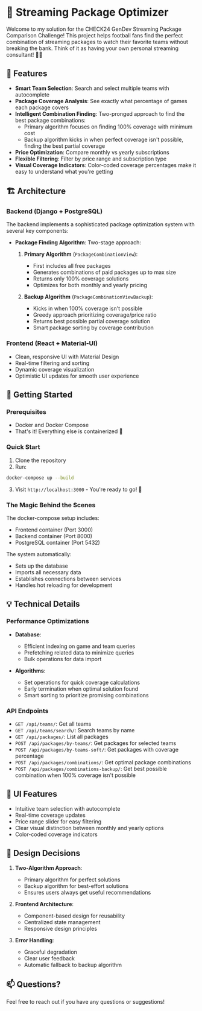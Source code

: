 # 🎯 Streaming Package Optimizer

Welcome to my solution for the CHECK24 GenDev Streaming Package Comparison Challenge! This project helps football fans find the perfect combination of streaming packages to watch their favorite teams without breaking the bank. Think of it as having your own personal streaming consultant! 🧙‍♂️

## 🌟 Features

- **Smart Team Selection**: Search and select multiple teams with autocomplete
- **Package Coverage Analysis**: See exactly what percentage of games each package covers
- **Intelligent Combination Finding**: Two-pronged approach to find the best package combinations:
  - Primary algorithm focuses on finding 100% coverage with minimum cost
  - Backup algorithm kicks in when perfect coverage isn't possible, finding the best partial coverage
- **Price Optimization**: Compare monthly vs yearly subscriptions
- **Flexible Filtering**: Filter by price range and subscription type
- **Visual Coverage Indicators**: Color-coded coverage percentages make it easy to understand what you're getting

## 🏗️ Architecture

### Backend (Django + PostgreSQL)

The backend implements a sophisticated package optimization system with several key components:

- **Package Finding Algorithm**: Two-stage approach:

  1. **Primary Algorithm** (`PackageCombinationView`):

     - First includes all free packages
     - Generates combinations of paid packages up to max size
     - Returns only 100% coverage solutions
     - Optimizes for both monthly and yearly pricing

  2. **Backup Algorithm** (`PackageCombinationViewBackup`):
     - Kicks in when 100% coverage isn't possible
     - Greedy approach prioritizing coverage/price ratio
     - Returns best possible partial coverage solution
     - Smart package sorting by coverage contribution

### Frontend (React + Material-UI)

- Clean, responsive UI with Material Design
- Real-time filtering and sorting
- Dynamic coverage visualization
- Optimistic UI updates for smooth user experience

## 🚀 Getting Started

### Prerequisites

- Docker and Docker Compose
- That's it! Everything else is containerized 🐳

### Quick Start

1. Clone the repository
2. Run:

```bash
docker-compose up --build
```

3. Visit `http://localhost:3000` - You're ready to go! 🎉

### The Magic Behind the Scenes

The docker-compose setup includes:

- Frontend container (Port 3000)
- Backend container (Port 8000)
- PostgreSQL container (Port 5432)

The system automatically:

- Sets up the database
- Imports all necessary data
- Establishes connections between services
- Handles hot reloading for development

## 💡 Technical Details

### Performance Optimizations

- **Database**:

  - Efficient indexing on game and team queries
  - Prefetching related data to minimize queries
  - Bulk operations for data import

- **Algorithms**:
  - Set operations for quick coverage calculations
  - Early termination when optimal solution found
  - Smart sorting to prioritize promising combinations

### API Endpoints

- `GET /api/teams/`: Get all teams
- `GET /api/teams/search/`: Search teams by name
- `GET /api/packages/`: List all packages
- `POST /api/packages/by-teams/`: Get packages for selected teams
- `POST /api/packages/by-teams-soft/`: Get packages with coverage percentage
- `POST /api/packages/combinations/`: Get optimal package combinations
- `POST /api/packages/combinations-backup/`: Get best possible combination when 100% coverage isn't possible

## 🎨 UI Features

- Intuitive team selection with autocomplete
- Real-time coverage updates
- Price range slider for easy filtering
- Clear visual distinction between monthly and yearly options
- Color-coded coverage indicators

## 📝 Design Decisions

1. **Two-Algorithm Approach**:

   - Primary algorithm for perfect solutions
   - Backup algorithm for best-effort solutions
   - Ensures users always get useful recommendations

2. **Frontend Architecture**:

   - Component-based design for reusability
   - Centralized state management
   - Responsive design principles

3. **Error Handling**:
   - Graceful degradation
   - Clear user feedback
   - Automatic fallback to backup algorithm

## 📫 Questions?

Feel free to reach out if you have any questions or suggestions!
